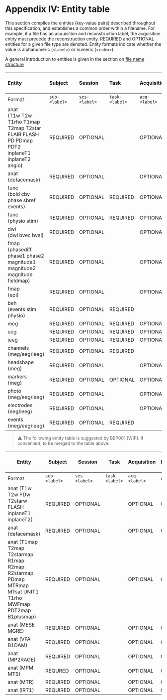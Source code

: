 # Appendix IV: Entity table

This section compiles the entities (key-value pairs) described throughout this
specification, and establishes a common order within a filename. For example, if
a file has an acquisition and reconstruction label, the acquisition entity must
precede the reconstruction entity. REQUIRED and OPTIONAL entities for a given
file type are denoted. Entity formats indicate whether the value is alphanumeric
(`<label>`) or numeric (`<index>`).

A general introduction to entities is given in the section on
[file name structure](../02-common-principles.md#file-name-structure)

| Entity                                                                                         | Subject       | Session       | Task           | Acquisition   | Contrast Enhancing Agent | Reconstruction | Phase-Encoding Direction | Run           | Corresponding modality | Echo           | Recording           | Processed (on device) | Space           |
| :--------------------------------------------------------------------------------------------- | :------------ | :------------ | :------------- | :------------ | :----------------------- | :------------- | :----------------------- | :------------ | :--------------------- | :------------- | :------------------ | :-------------------- | :---------------|
| Format                                                                                         | `sub-<label>` | `ses-<label>` | `task-<label>` | `acq-<label>` | `ce-<label>`             | `rec-<label>`  | `dir-<label>`            | `run-<index>` | `mod-<label>`          | `echo-<index>` | `recording-<label>` | `proc-<label>`        | `space-<label>` |
| anat<br>(T1w T2w T1rho T1map T2map T2star FLAIR FLASH PD PDmap PDT2 inplaneT1 inplaneT2 angio) | REQUIRED      | OPTIONAL      |                | OPTIONAL      | OPTIONAL                 | OPTIONAL       |                          |               |                        |                |                     |                       |                 |
| anat<br>(defacemask)                                                                           | REQUIRED      | OPTIONAL      |                | OPTIONAL      | OPTIONAL                 | OPTIONAL       |                          |               | OPTIONAL               |                |                     |                       |                 |
| func<br>(bold cbv phase sbref events)                                                          | REQUIRED      | OPTIONAL      | REQUIRED       | OPTIONAL      | OPTIONAL                 | OPTIONAL       | OPTIONAL                 | OPTIONAL      |                        | OPTIONAL       |                     |                       |                 |
| func<br>(physio stim)                                                                          | REQUIRED      | OPTIONAL      | REQUIRED       | OPTIONAL      |                          | OPTIONAL       |                          | OPTIONAL      |                        |                | OPTIONAL            | OPTIONAL              |                 |
| dwi<br>(dwi bvec bval)                                                                         | REQUIRED      | OPTIONAL      |                | OPTIONAL      |                          |                | OPTIONAL                 | OPTIONAL      |                        |                |                     |                       |                 |
| fmap<br>(phasediff phase1 phase2 magnitude1 magnitude2 magnitude fieldmap)                     | REQUIRED      | OPTIONAL      |                | OPTIONAL      |                          |                |                          | OPTIONAL      |                        |                |                     |                       |                 |
| fmap<br>(epi)                                                                                  | REQUIRED      | OPTIONAL      |                | OPTIONAL      | OPTIONAL                 |                | REQUIRED                 | OPTIONAL      |                        |                |                     |                       |                 |
| beh<br>(events stim physio)                                                                    | REQUIRED      | OPTIONAL      | REQUIRED       |               |                          |                |                          |               |                        |                |                     |                       |                 |
| meg<br>                                                                                        | REQUIRED      | OPTIONAL      | REQUIRED       | OPTIONAL      |                          |                |                          | OPTIONAL      |                        |                |                     | OPTIONAL              |                 |
| eeg<br>                                                                                        | REQUIRED      | OPTIONAL      | REQUIRED       | OPTIONAL      |                          |                |                          | OPTIONAL      |                        |                |                     |                       |                 |
| ieeg<br>                                                                                       | REQUIRED      | OPTIONAL      | REQUIRED       | OPTIONAL      |                          |                |                          | OPTIONAL      |                        |                |                     |                       |                 |
| channels<br>(meg/eeg/ieeg)                                                                     | REQUIRED      | OPTIONAL      | REQUIRED       |               |                          |                |                          | OPTIONAL      |                        |                |                     |                       |                 |
| headshape<br>(meg)                                                                             | REQUIRED      | OPTIONAL      |                | OPTIONAL      |                          |                |                          |               |                        |                |                     |                       | OPTIONAL        |
| markers<br>(meg)                                                                               | REQUIRED      | OPTIONAL      | OPTIONAL       | OPTIONAL      |                          |                |                          |               |                        |                |                     |                       | OPTIONAL        |
| photo<br>(meg/eeg/ieeg)                                                                        | REQUIRED      | OPTIONAL      |                | OPTIONAL      |                          |                |                          |               |                        |                |                     |                       |                 |        
| electrodes<br>(eeg/ieeg)                                                                       | REQUIRED      | OPTIONAL      |                | OPTIONAL      |                          |                |                          |               |                        |                |                     |                       | OPTIONAL        |
| events<br>(meg/eeg/ieeg)                                                                       | REQUIRED      | OPTIONAL      | REQUIRED       |               |                          |                |                          | OPTIONAL      |                        |                |                     |                       |                 |        

> :warning: The following entity table is suggested by BEP001 [WIP]. If convenient, 
to be merged to the table above.

| Entity                                                                                                     | Subject       | Session       | Task           | Acquisition   | Contrast Enhancing Agent | Reconstruction | Phase-Encoding Direction | Run           | Corresponding Modality | Echo           | Flip Angle   | Inversion Time | Magnetization Transfer | Part               | Recording           | Processed      | Space           |
|------------------------------------------------------------------------------------------------------------|---------------|---------------|----------------|---------------|--------------------------|----------------|--------------------------|---------------|------------------------|----------------|--------------|----------------|------------------------|--------------------|---------------------|----------------|-----------------|
| Format                                                                                                     | `sub-<label>` | `ses-<label>` | `task-<label>` | `acq-<label>` | `ce-<label>`             | `rec-<label>`  | `dir-<label>`            | `run-<index>` | `mod-<suffix>`         | `echo-<index>` | `fa-<index>` | `inv-<index>`  | `mt-<on/off>`          | `part-<mag/phase>` | `recording-<label>` | `proc-<label>` | `space-<label>` |
| anat (T1w T2w  PDw T2starw  FLASH inplaneT1  inplaneT2)                                                    | REQUIRED      | OPTIONAL      |                | OPTIONAL      | OPTIONAL                 | OPTIONAL       |                          | OPTIONAL      |                        |                |              |                |                        | OPTIONAL           |                     |                |                 |
| anat (defacemask)                                                                                          | REQUIRED      | OPTIONAL      |                | OPTIONAL      | OPTIONAL                 | OPTIONAL       |                          | OPTIONAL      | OPTIONAL               |                |              |                |                        |                    |                     |                |                 |
| anat (T1map T2map T2starmap R1map R2map R2starmap PDmap MTRmap MTsat UNIT1 T1rho MWFmap PDT2map B1plusmap) | REQUIRED      | OPTIONAL      |                | OPTIONAL      | OPTIONAL                 | OPTIONAL       |                          | OPTIONAL      |                        |                |              |                |                        |                    |                     |                |                 |
| anat (MESE MGRE)                                                                                           | REQUIRED      | OPTIONAL      |                | OPTIONAL      | OPTIONAL                 | OPTIONAL       |                          | OPTIONAL      |                        | REQUIRED       |              |                |                        | OPTIONAL           |                     |                |                 |
| anat (VFA B1DAM)                                                                                           | REQUIRED      | OPTIONAL      |                | OPTIONAL      | OPTIONAL                 | OPTIONAL       |                          | OPTIONAL      |                        |                | REQUIRED     |                |                        | OPTIONAL           |                     |                |                 |
| anat (MP2RAGE)                                                                                             | REQUIRED      | OPTIONAL      |                | OPTIONAL      | OPTIONAL                 | OPTIONAL       |                          | OPTIONAL      |                        | OPTIONAL       | REQUIRED     | REQUIRED       |                        | OPTIONAL           |                     |                |                 |
| anat (MPM MTS)                                                                                             | REQURED       | OPTIONAL      |                | OPTIONAL      | OPTIONAL                 | OPTIONAL       |                          | OPTIONAL      |                        | OPTIONAL       | REQUIRED     |                | REQUIRED               | OPTIONAL           |                     |                |                 |
| anat (MTR)                                                                                                 | REQUIRED      | OPTIONAL      |                | OPTIONAL      | OPTIONAL                 | OPTIONAL       |                          | OPTIONAL      |                        |                |              |                | REQUIRED               | OPTIONAL           |                     |                |                 |
| anat (IRT1)                                                                                                | REQUIRED      | OPTIONAL      |                | OPTIONAL      | OPTIONAL                 | OPTIONAL       |                          | OPTIONAL      |                        |                |              | REQUIRED       |                        | OPTIONAL           |                     |                |                 |